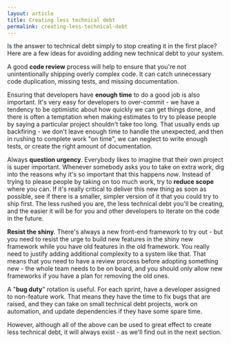 ```yaml
---
layout: article
title: Creating less technical debt
permalink: creating-less-technical-debt
---
```


Is the answer to technical debt simply to stop creating it in the first place? Here are a few ideas for avoiding adding new technical debt to your system.

A good **code review** process will help to ensure that you're not unintentionally shipping overly complex code. It can catch unnecessary code duplication, missing tests, and missing documentation. 

Ensuring that developers have **enough time** to do a good job is also important. It's very easy for developers to over-commit - we have a tendency to be optimistic about how quickly we can get things done, and there is often a temptation when making estimates to try to please people by saying a particular project shouldn't take too long. That usually ends up backfiring - we don't leave enough time to handle the unexpected, and then in rushing to complete work "on time", we can neglect to write enough tests, or create the right amount of documentation.

Always **question urgency**. Everybody likes to imagine that their own project is super important. Whenever somebody asks you to take on extra work, dig into the reasons why it's so important that this happens _now_. Instead of trying to please people by taking on too much work, try to **reduce scope** where you can. If it's really critical to deliver this new thing as soon as possible, see if there is a smaller, simpler version of it that you could try to ship first. The less rushed you are, the less technical debt you'll be creating, and the easier it will be for you and other developers to iterate on the code in the future.

**Resist the shiny**. There's always a new front-end framework to try out - but you need to resist the urge to build new features in the shiny new framework while you have old features in the old framework. You really need to justify adding additional complexity to a system like that. That means that you need to have a review process before adopting something new - the whole team needs to be on board, and you should only allow new frameworks if you have a plan for removing the old ones.

A "**bug duty**" rotation is useful. For each sprint, have a developer assigned to non-feature work. That means they have the time to fix bugs that are raised, and they can take on small technical debt projects, work on automation, and update dependencies if they have some spare time.

However, although all of the above can be used to great effect to create less technical debt, it will always exist - as we'll find out in the next section.